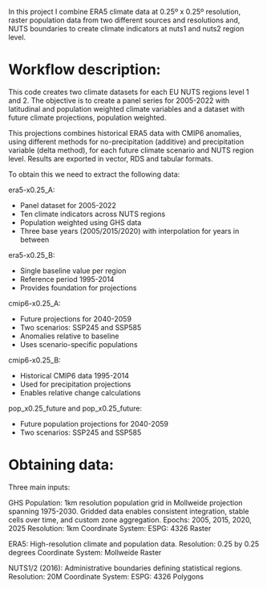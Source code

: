 In this project I combine ERA5 climate data at 0.25º x 0.25º resolution, raster population data from two different sources and resolutions and, NUTS boundaries to create climate indicators at nuts1 and nuts2 region level.

# Workflow description:
This code creates two climate datasets for each EU NUTS regions level 1 and 2. The objective is to create a panel series for 2005-2022 with latitudinal and population weighted climate variables and a dataset with future climate projections, population weighted.

This projections combines historical ERA5 data with CMIP6 anomalies, using different methods for no-precipitation (additive) and precipitation variable (delta method), for each future climate scenario and NUTS region level. Results are exported in vector, RDS and tabular formats.

To obtain this we need to extract the following data:

era5-x0.25_A:
- Panel dataset for 2005-2022 
- Ten climate indicators across NUTS regions 
- Population weighted using GHS data 
- Three base years (2005/2015/2020) with interpolation for years in between

era5-x0.25_B: 
- Single baseline value per region
- Reference period 1995-2014
- Provides foundation for projections

cmip6-x0.25_A:
- Future projections for 2040-2059
- Two scenarios: SSP245 and SSP585
- Anomalies relative to baseline
- Uses scenario-specific populations

cmip6-x0.25_B:
- Historical CMIP6 data 1995-2014 
- Used for precipitation projections 
- Enables relative change calculations

pop_x0.25_future and pop_x0.25_future: 
- Future population projections for 2040-2059 
- Two scenarios: SSP245 and SSP585

# Obtaining data:

Three main inputs:

GHS Population: 
1km resolution population grid in Mollweide projection spanning 1975-2030. Gridded data enables consistent integration, stable cells over time, and custom zone aggregation.
  Epochs: 2005, 2015, 2020, 2025
  Resolution: 1km 
  Coordinate System: ESPG: 4326
  Raster

ERA5: High-resolution climate and population data. 
  Resolution: 0.25 by 0.25 degrees
  Coordinate System: Mollweide
  Raster
  
NUTS1/2 (2016): Administrative boundaries defining statistical regions. 
  Resolution: 20M 
  Coordinate System: ESPG: 4326
  Polygons
